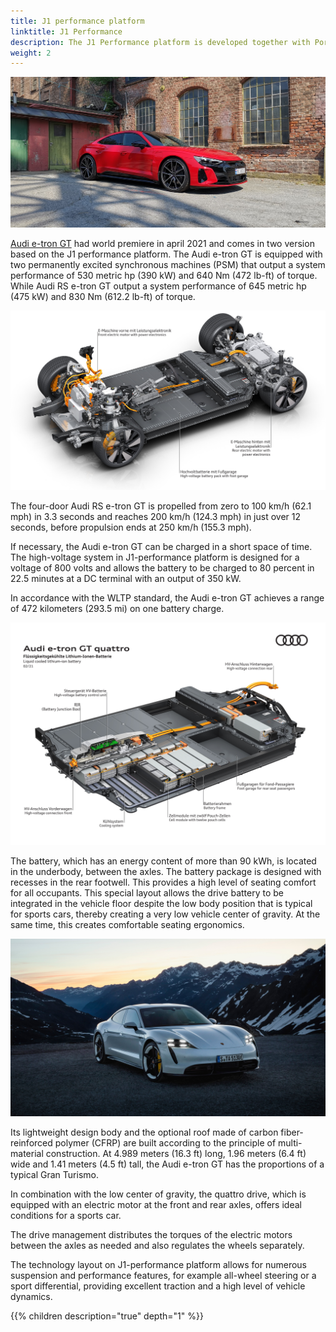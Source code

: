 ```yaml
---
title: J1 performance platform
linktitle: J1 Performance
description: The J1 Performance platform is developed together with Porsche and used for the e-tron GT and RS e-tron GT.
weight: 2
---
```


![Audi e-tron GT](/models/e-tron-gt/exterior/paint/paint_tangored_2.jpg "Audi e-tron GT")

[Audi e-tron GT](/models/e-tron-gt) had world premiere in april 2021 and comes in two version based on the J1 performance platform.
The Audi e-tron GT is equipped with two permanently excited synchronous machines (PSM) that output a system performance of 530 metric hp (390 kW) and 640 Nm
(472 lb-ft) of torque.  While Audi RS e-tron GT output a system performance of 645 metric hp (475 kW) and 830 Nm (612.2 lb-ft) of torque.

![Drivetrain](drivetrain2.jpg "J1-performance drivetrain for Audi e-tron GT")

The four-door Audi RS e-tron GT is propelled from zero to 100 km/h (62.1 mph) in 3.3 seconds and reaches 200 km/h (124.3 mph) in just over 12 seconds, before propulsion 
ends at 250 km/h (155.3 mph).

If necessary, the Audi e-tron GT can be charged in a short space of time. The high-voltage system in J1-performance platform is designed for a voltage of 800 volts and allows the battery to be charged to 80 percent in 22.5 minutes at a DC terminal with an output of 350 kW.

In accordance with the WLTP standard, the Audi e-tron GT achieves a range of 472 kilometers (293.5 mi) on one battery charge.

![Battery](/models/e-tron-gt/drivetrain/battery/battery2.jpg "Audi e-tron GT battery with footwell")

The battery, which has an energy content of more than 90 kWh, is located in the underbody, between the axles. The battery package is designed with recesses in the rear footwell. This provides a high level of seating comfort for all occupants. This special layout allows the drive battery to be integrated in the vehicle floor despite the low body position that is typical for sports cars, thereby creating a very low vehicle center of gravity. At the same time, this creates comfortable seating ergonomics.

![Taycan](taycan.jpg "Porsche Taycan is built on J1-performance platform and share parts with Audi e-tron GT")

Its lightweight design body and the optional roof made of carbon fiber-reinforced polymer (CFRP) are
built according to the principle of multi-material construction. At 4.989 meters (16.3 ft) long,
1.96 meters (6.4 ft) wide and 1.41 meters (4.5 ft) tall, the  Audi e-tron GT has the proportions of a typical Gran Turismo.

In combination with the low center of gravity, the quattro drive, which is equipped with an electric motor at the front and rear axles, offers ideal conditions for a sports car.

The drive management distributes the torques of the electric motors between the axles as needed and also regulates the wheels separately.

The technology layout on J1-performance platform allows for numerous suspension and performance features, for example all-wheel steering or a sport differential, providing excellent traction and a high level of vehicle dynamics.

{{% children description="true" depth="1" %}}
